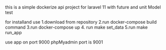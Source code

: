 this is a simple dockerize  api  project for laravel 11 with future and unit Model test

for installand use 
1.download from repository
2.run docker-compose build command 
3.run docker-compose up
4. run make set_data
5.run make run_app

use app  on port 9000
phpMyadmin port is 9001
